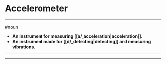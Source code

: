 # Accelerometer
---
#noun
- **An instrument for measuring [[a/_acceleration|acceleration]].**
- **An instrument made for [[d/_detecting|detecting]] and measuring vibrations.**
---
---

